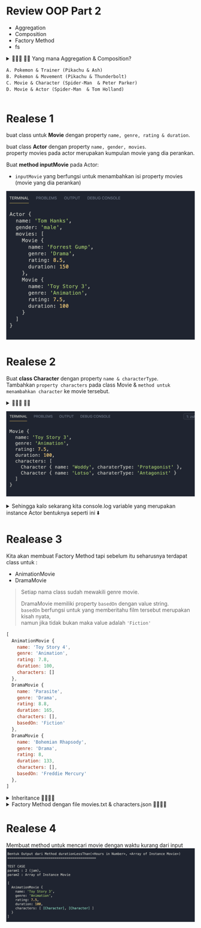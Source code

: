 # Review OOP Part 2
- Aggregation  
- Composition  
- Factory Method
- fs

<details> 
<summary>🙋🏻‍♀️ 🙋🏻 Yang mana Aggregation & Composition?

```diff
A. Pokemon & Trainer (Pikachu & Ash)
B. Pokemon & Movement (Pikachu & Thunderbolt)
C. Movie & Character (Spider-Man  & Peter Parker)
D. Movie & Actor (Spider-Man  & Tom Holland)
```
</summary>
Answer

```diff
+ Aggregation : A & D
A. Pokemon & Trainer (Pikachu & Ash)
D. Movie & Actor (Spider-Man  & Tom Holland)
```
```diff
+ Compositon : B & C
B. Pokemon & Movement (Pikachu & Thunderbolt)
C. Movie & Character (Spider-Man  & Peter Parker)
```
 Aggregation 
 - ( Movie & Actor ) movie akan tetap ada walaupun actornya tidak. 
 case spiderman actornya udah diganti 2 kali 👀

 Compostion 
 - (Movie & Chacter) jika tidak ada film spiderman maka kita gak kenal dengan peter parker,<br>
 sama halnya ke movie atau cartoon lain. Tidak tahu dengan sama Pikachu kalo tidak ada Pokemon
</details>


# Realese 1
buat class untuk **Movie** dengan property `name, genre, rating & duration`.
</br>

buat class **Actor** dengan property `name, gender, movies`.  
property movies pada actor merupakan kumpulan movie yang dia perankan.

Buat **method inputMovie** pada Actor: 
- `inputMovie` yang berfungsi untuk menambahkan isi property movies (movie yang dia perankan)

![foto](./asset/1-Actor-Movie.png)





# Realese 2
Buat **class Character** dengan property `name & characterType`.  
Tambahkan `property characters` pada class Movie & `method untuk menambahkan character` ke movie tersebut.
<details> 
  <summary>🙋🏻‍♀️ 🙋🏻</summary>

  BUAT `method` yang menambahkan character secara satu persatu.
</details>

![foto](./asset/2-Movie-Character.png)

<details> 
  <summary>
    Sehingga kalo sekarang kita console.log variable yang merupakan instance Actor bentuknya seperti ini ⬇️
  </summary>

![foto](./asset/3-Actor-Movie-Character.png)
saat object atau array terlalu dalam maka bentuknya akan di singkat oleh JS 😅😅
- Reference util.inspect untuk melihat object lebih dalam
</details>



# Realease 3 
Kita akan membuat Factory Method tapi sebelum itu seharusnya terdapat class untuk : 
- AnimationMovie
- DramaMovie 

> Setiap nama class sudah mewakili genre movie.
>
> DramaMovie memiliki property `basedOn` dengan value string.  
> `basedOn` berfungsi untuk yang memberitahu film tersebut merupakan kisah nyata,  
> namun jika tidak bukan maka value adalah `'Fiction'`

```js
[
  AnimationMovie {
    name: 'Toy Story 4',
    genre: 'Animation',
    rating: 7.8,
    duration: 100,
    characters: []
  },
  DramaMovie {
    name: 'Parasite',
    genre: 'Drama',
    rating: 8.8,
    duration: 165,
    characters: [],
    basedOn: 'Fiction'
  },
  DramaMovie {
    name: 'Bohemian Rhapsody',
    genre: 'Drama',
    rating: 8,
    duration: 133,
    characters: [],
    basedOn: 'Freddie Mercury'
  },
]
```

<details> 
  <summary>
    Inheritance 👨‍👩‍👧‍👧
  </summary>

![foto](./asset/inheritance.png)

</details>

<details> 
  <summary>
    Factory Method dengan file movies.txt & characters.json 👨‍👩‍👧‍👧
  </summary>

![foto](./asset/factory.png)
</details>

# Realese 4 
Membuat method untuk mencari movie dengan waktu kurang dari input
![foto](./asset/static.png)